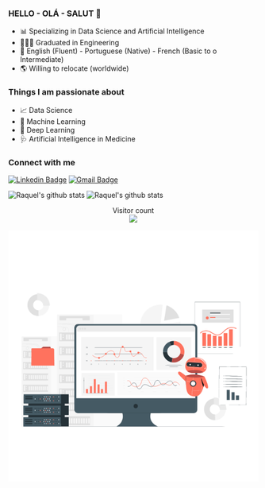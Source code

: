 ### HELLO - OLÁ - SALUT 👋  

- :bar_chart: Specializing in Data Science and Artificial Intelligence 
- 👩🏻‍🎓 Graduated in Engineering 
- :speech_balloon: English (Fluent) - Portuguese (Native) - French (Basic to o Intermediate)
- 🌎 Willing to relocate (worldwide)


### Things I am passionate about

- :chart_with_upwards_trend: Data Science
- :robot: Machine Learning
- :brain: Deep Learning
- :stethoscope: Artificial Intelligence in Medicine 

### Connect with me

[![Linkedin Badge](https://img.shields.io/badge/-RaquelColares-blue?style=flat-the-badge&logo=linkedin&logoColor=white&link=https://www.linkedin.com/in/raquel-colares-7b1327a0/)](https://www.linkedin.com/in/raquel-colares-7b1327a0/)
[![Gmail Badge](https://img.shields.io/badge/-raquelcolaress@gmail.com-c14438?style=flat-square&logo=Gmail&logoColor=white&link=mailto:raquelcolaress@gmail.com)](mailto:raquelcolaress@gmail.com)

![Raquel's github stats](https://github-readme-stats.vercel.app/api?username=raquelcolares&count_private=true&show_icons=true&theme=dracula&height=180) ![Raquel's github stats](https://github-readme-stats.vercel.app/api/top-langs/?username=raquelcolares&layout=compact&langs_count=7&theme=dracula&height=360)

   
<p align="center"> 
  Visitor count<br>
  <img src="https://profile-counter.glitch.me/raquelcolares/count.svg" />
</p>
<img src="https://github.com/raquelcolares/raquelcolares/blob/main/79314-assistant-bot.gif" >

